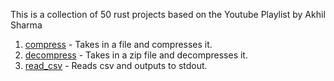 This is a collection of 50 rust projects based on the Youtube Playlist by Akhil Sharma

1. [compress](./compress) - Takes in a file and compresses it.
2. [decompress](./decompress/) - Takes in a zip file and decompresses it.
3. [read_csv](./read_csv/) - Reads csv and outputs to stdout.
